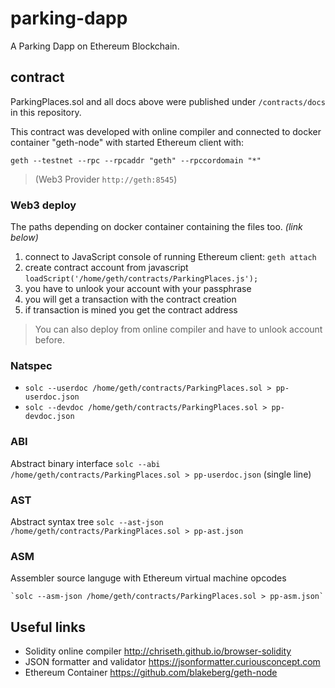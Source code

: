# parking-dapp
A Parking Dapp on Ethereum Blockchain.

## contract 
ParkingPlaces.sol and all docs above were published under `/contracts/docs` in this repository.

This contract was developed with online compiler and connected to docker container "geth-node" with started Ethereum client with:

`geth --testnet --rpc --rpcaddr "geth" --rpccordomain "*"`

> (Web3 Provider `http://geth:8545`)

### Web3 deploy
The paths depending on docker container containing the files too. *(link below)*

1. connect to JavaScript console of running Ethereum client: `geth attach`
2. create contract account from javascript `loadScript('/home/geth/contracts/ParkingPlaces.js');`
3. you have to unlook your account with your passphrase
4. you will get a transaction with the contract creation
5. if transaction is mined you get the contract address

> You can also deploy from online compiler and have to unlook account before.

### Natspec 

- `solc --userdoc /home/geth/contracts/ParkingPlaces.sol > pp-userdoc.json`
- `solc --devdoc /home/geth/contracts/ParkingPlaces.sol > pp-devdoc.json`

### ABI
Abstract binary interface `solc --abi /home/geth/contracts/ParkingPlaces.sol > pp-userdoc.json` (single line)

### AST
Abstract syntax tree `solc --ast-json /home/geth/contracts/ParkingPlaces.sol > pp-ast.json`

### ASM
Assembler source languge with Ethereum virtual machine opcodes

	`solc --asm-json /home/geth/contracts/ParkingPlaces.sol > pp-asm.json`

## Useful links
- Solidity online compiler <http://chriseth.github.io/browser-solidity>
- JSON formatter and validator <https://jsonformatter.curiousconcept.com>
- Ethereum Container <https://github.com/blakeberg/geth-node>